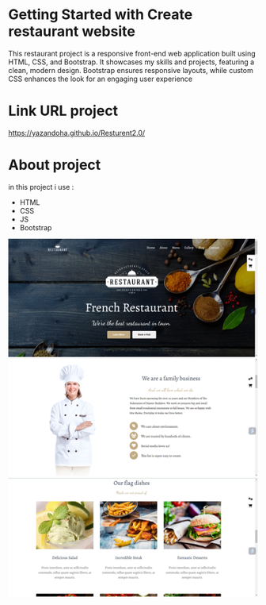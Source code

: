 # Getting Started with Create restaurant website

This restaurant project is a responsive front-end web application built using HTML, CSS, and Bootstrap. It showcases my skills and projects, featuring a clean, modern design. Bootstrap ensures responsive layouts, while custom CSS enhances the look for an engaging user experience

# Link URL project
https://yazandoha.github.io/Resturent2.0/

# About project
in this project i use :
- HTML
- CSS
- JS
- Bootstrap



![Alt text](./assets/img/11.png)
![Alt text](./assets/img/22.png)
![Alt text](./assets/img/33.png)